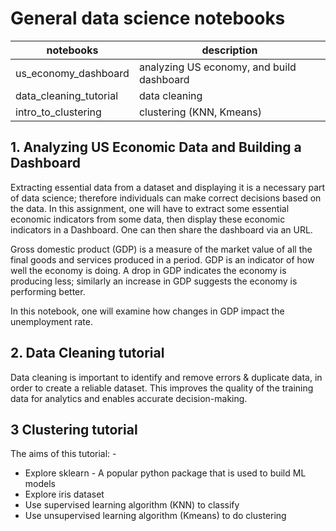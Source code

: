 # General data science notebooks

| notebooks              | description                               |
|------------------------|-------------------------------------------|
| us_economy_dashboard   | analyzing US economy, and build dashboard |
| data_cleaning_tutorial | data cleaning                             |
| intro_to_clustering    | clustering (KNN, Kmeans)                  |

## 1. Analyzing US Economic Data and Building a Dashboard
Extracting essential data from a dataset and displaying it is a necessary part of data science; therefore individuals can make correct decisions based on the data. In this assignment, one will have to extract some essential economic indicators from some data, then display these economic indicators in a Dashboard. One can then share the dashboard via an URL.

Gross domestic product (GDP) is a measure of the market value of all the final goods and services produced in a period. GDP is an indicator of how well the economy is doing. A drop in GDP indicates the economy is producing less; similarly an increase in GDP suggests the economy is performing better. 

In this notebook, one will examine how changes in GDP impact the unemployment rate. 

## 2. Data Cleaning tutorial
Data cleaning is important to identify and remove errors & duplicate data, in order to create a reliable dataset. This improves the quality of the training data for analytics and enables accurate decision-making.

## 3 Clustering tutorial
The aims of this tutorial: -
- Explore sklearn - A popular python package that is used to build ML models
- Explore iris dataset
- Use supervised learning algorithm (KNN) to classify
- Use unsupervised learning algorithm (Kmeans) to do clustering


